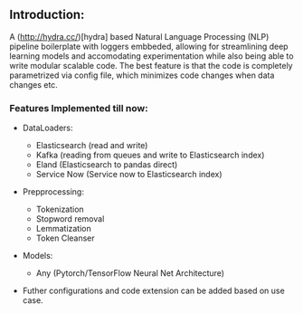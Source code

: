 ## Introduction:
A (http://hydra.cc/)[hydra] based Natural Language Processing (NLP) pipeline boilerplate with loggers embbeded, allowing for streamlining deep learning models and accomodating experimentation while also being able to write modular scalable code. The best feature is that the code is completely parametrized via config file, which minimizes code changes when data changes etc.

### Features Implemented till now:
- DataLoaders:
    - Elasticsearch (read and write)
    - Kafka (reading from queues and write to Elasticsearch index)
    - Eland (Elasticsearch to pandas direct)
    - Service Now (Service now to Elasticsearch index)
- Prepprocessing:
    - Tokenization
    - Stopword removal 
    - Lemmatization
    - Token Cleanser
    
- Models:
    - Any (Pytorch/TensorFlow Neural Net Architecture)
    
- Futher configurations and code extension can be added based on use case.
